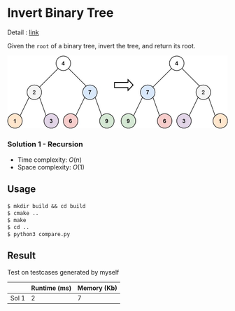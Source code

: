 # Invert Binary Tree
Detail : [link](https://leetcode.com/problems/invert-binary-tree/)

Given the `root` of a binary tree, invert the tree, and return its root.

![invert1-tree](./invert1-tree.jpg)

### Solution 1 - Recursion
* Time complexity: $O(n)$
* Space complexity: $O(1)$

## Usage
```shell
$ mkdir build && cd build
$ cmake ..
$ make
$ cd ..
$ python3 compare.py
```

## Result
Test on testcases generated by myself

|       | Runtime (ms) | Memory (Kb) |
|-------|--------------|-------------|
| Sol 1 | 2            | 7           |